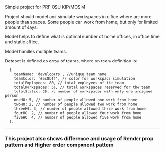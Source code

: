 Simple project for PRF OSU KIP/MOSIM

Project should model and simulate workspaces in office where are more people than spaces.
Some people can work from home, but only for limited amount of days.

Model helps to define what is optimal number of home offices, in office time and static office.

Model handles multiple teams.

Dataset is defined as array of teams, where on team definition is:

```
  {
    teamName: 'developers', //unique team name
    teamColor: '#5c8bff', // color for workspace simulation
    totalEmployees: 80, // total employees of the team
    totalWorkspaces: 50, // total workspaces reserved for the team
    totalStatic: 25, // number of workspaces with only one assigned person
    oneHO: 5, // number of people allowed one work from home
    twoHO: 2, // number of people allowed two work from home
    threeHO: 3, // number of people allowed three work from home
    fourHO: 2, // number of people allowed four work from home
    fiveHO: 4, // number of people allowed five work from home
  },
```

----
### This project also shows difference and usage of Render prop pattern and Higher order component pattern